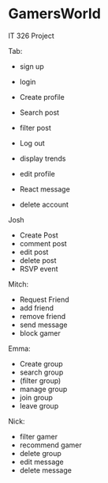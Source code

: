 # GamersWorld
IT 326 Project


Tab:
- sign up
- login
- Create profile
- Search post
- filter post

- Log out
- display trends
- edit profile
- React message
- delete account

Josh
- Create Post
- comment post
- edit post
- delete post
- RSVP event

Mitch:
- Request Friend
- add friend
- remove friend
- send message
- block gamer

Emma: 
- Create group
- search group
- (filter group)
- manage group
- join group
- leave group

Nick: 
- filter gamer
- recommend gamer
- delete group
- edit message
- delete message
